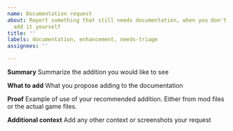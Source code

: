 ```yaml
---
name: Documentation request
about: Report something that still needs documentation, when you don't know how to
  add it yourself
title: ''
labels: documentation, enhancement, needs-triage
assignees: ''

---
```


**Summary**
Summarize the addition you would like to see

**What to add**
What you propose adding to the documentation

**Proof**
Example of use of your recommended addition. Either from mod files or the actual game files. 

**Additional context**
Add any other context or screenshots your request

